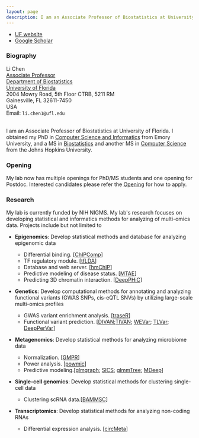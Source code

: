 ```yaml
---
layout: page
description: I am an Associate Professor of Biostatistics at University of Florida.
---
```


<div class="navbar">
  <div class="navbar-inner">
      <ul class="nav">
	   <li><a href="https://directory.ufhealth.org/chen-li-1">UF website</a></li>
          <li><a href="https://scholar.google.com/citations?user=Nk-yRrcAAAAJ&hl=en">Google Scholar</a></li>
      </ul>
  </div>
</div>



###  Biography
<div class="container">
    <div class="row-fluid">
        <div class="span5">
            Li Chen<br/>
            <a href="https://directory.ufhealth.org/chen-li-1">Associate Professor</a><br/>
		<a href="https://biostat.ufl.edu/">Department of Biostatistics</a><br/>
		 <a href="https://www.ufl.edu/">University of Florida</a><br/>
 2004 Mowry Road, 5th Floor CTRB, 5211 RM  <br/>
    Gainesville, FL 32611-7450 <br/>
            USA<br/>
            <div id="hide_email">
            Email: <code>li.chen1@ufl.edu</code><br/>
            </div>
        </div>
</div>
<br/>
	</div>


I am an Associate Professor of Biostatistics at University of Florida. I obtained my PhD in [Computer Science and Informatics](http://www.cs.emory.edu/) from Emory University, and a MS in [Biostatistics](http://www.jhsph.edu/departments/biostatistics/index.html) and another MS in [Computer Science](https://www.cs.jhu.edu/) from the Johns Hopkins University.

### Opening
My lab now has multiple openings for PhD/MS students and one opening for Postdoc. Interested candidates please refer the [Opening](https://lichen-lab.github.io//pages/opening.html) for how to apply.

### Research
My lab is currently funded by NIH NIGMS. My lab's research focuses on developing statistical and informatics methods for analyzing of multi-omics data. Projects include but not limited to 

- **Epigenomics**: 
Develop statistical methods and database for analyzing epigenomic data
	- Differential binding. [<a href="https://academic.oup.com/bioinformatics/article/31/12/1889/214643">ChIPComp</a>]
	- TF regulatory module. [<a href="https://academic.oup.com/bioinformatics/advance-article/doi/10.1093/bioinformatics/btz975/5695705">tfLDA</a>]
	- Database and web server. [<a href="https://academic.oup.com/bioinformatics/article/27/10/1447/260530">hmChIP</a>]
	- Predictive modeling of disease status. [<a href="https://www.sciencedirect.com/science/article/pii/S2001037022004639?via%3Dihub">MTAE</a>]
	- Predicting 3D chromatin interaction. [<a href="https://www.biorxiv.org/content/10.1101/2022.05.24.493333v1">DeepPHiC</a>]

- **Genetics**:
Develop computational methods for annotating and analyzing functional variants (GWAS SNPs, cis-eQTL SNVs) by utilizing large-scale multi-omics profiles
	- GWAS variant enrichment analysis. [<a href="https://academic.oup.com/bioinformatics/article/32/8/1214/1744655">traseR</a>]
	- Functional variant prediction. [<a href="https://genomebiology.biomedcentral.com/articles/10.1186/s13059-016-1112-z">DIVAN</a>;<a href="https://academic.oup.com/bioinformatics/article/35/9/1573/5126236">TIVAN</a>;
	 <a href="https://academic.oup.com/bib/advance-article-abstract/doi/10.1093/bib/bbab189/6279833?redirectedFrom=fulltext">WEVar</a>;
	 <a href="https://pubmed.ncbi.nlm.nih.gov/35389435/">TLVar</a>;
	 <a href="https://pubmed.ncbi.nlm.nih.gov/36271868/">DeepPerVar</a>]

- **Metagenomics**:
Develop statistical methods for analyzing microbiome data
	- Normalization. [<a href="https://peerj.com/articles/4600/">GMPR</a>]
	- Power analysis. [<a href="https://academic.oup.com/bioinformatics/advance-article/doi/10.1093/bioinformatics/btaa197/5809526">powmic</a>]
	- Predictive modeling.[<a href="https://academic.oup.com/bioinformatics/article/31/24/3991/197681">glmgraph</a>; <a href="https://www.frontiersin.org/articles/10.3389/fmicb.2018.03112/full">SICS</a>; <a href="https://www.frontiersin.org/articles/10.3389/fmicb.2018.01391/full">glmmTree</a>;
	<a href="https://academic.oup.com/bib/advance-article-abstract/doi/10.1093/bib/bbaa073/5835556?redirectedFrom=fulltext">MDeep</a>]
	
- **Single-cell genomics**:
Develop statistical methods for clustering single-cell data
	- Clustering scRNA data.[<a href="https://www.nature.com/articles/s41467-019-09639-3">BAMMSC</a>]

- **Transcriptomics**:
Develop statistical methods for analyzing non-coding RNAs
	- Differential expression analysis. [<a href="https://academic.oup.com/bioinformatics/advance-article/doi/10.1093/bioinformatics/btz606/5543088">circMeta</a>]


